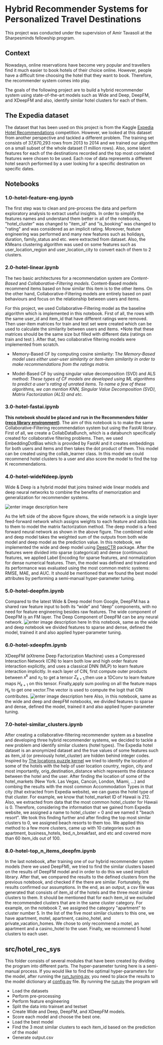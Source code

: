 # Hybrid Recommender Systems for Personalized Travel Destinations

This project was conducted under the supervision of Amir Tavasoli at the Sharpesminds fellowship program. 
## Context
Nowadays, online reservations have become very popular and travellers find it much easier to book hotels of their choice online. However, people have a difficult time choosing the hotel that they want to book. Therefore, the recommender system comes into play.

The goals of the following project are to build a hybrid recommender system using state-of-the-art models such as Wide and Deep, DeepFM, and XDeepFM and also, identify similar hotel clusters for each of them.  

##  The Expedia dataset

The dataset that has been used on this project is from the Kaggle [Expedia Hotel Recommendations](https://www.kaggle.com/c/expedia-hotel-recommendations/data) competition. However, we looked at this dataset from another perspective and tackled a different problem.
The training set consists of 37,670,293 rows from 2013 to 2014 and we trained our algorithm on a small subset of the whole dataset (1 million rows). Also, some latent features for each of the destinations recorded and the top most correlated features were chosen to be used. 
Each row of data represents a different hotel search performed by a user looking for a specific destination on specific dates. 

## Notebooks

###  **1.0-hotel-feature-eng.ipynb**
The first step was to clean and pre-process the data and perform exploratory analysis to extract useful insights.
In order to simplify the features names and understand them better in all of the notebooks, "hotel_cluster" was changed to "item_id" and  "is_booking" was changed to "rating" and was considered as an implicit rating.
Moreover, feature engineering was performed and many new features such as holidays, duration, family_status and etc. were extracted from dataset. Also, the KMeans clustering algorithm was used on some features such as user_location_region and user_location_city to convert each of them to 2 clusters. 

### **2.0-hotel-linear.ipynb**

The two basic architectures for a recommendation system are _Content-Based_ and _Collaborative-Filtering models_. Content-Based models recommend items based on how similar this item is to the other items. 
On the other hand, Collaborative-Filtering models are entirely based on past behaviours and focus on the relationship between users and items.

For this project, we used Collaborative-Filtering model as the baseline algorithm which is implemented in this notebook.
First of all, the rows with the same user_id and item_id that have different ratings were removed. Then user-item matrices for train and test set were created which can be used to calculate the similarity between users and items. *Note that these matrices should be the same size but filled with different data (ratings on train and test ).
 After that, two collaborative filtering models were implemented from scratch.
- Memory-Based CF by computing cosine similarity:
T*he Memory-Based model uses either user-user similarity or item-item similarity in order to make recommendations from the ratings matrix.*

- Model-Based CF by using singular value decomposition (SVD) and ALS method:
*These types of CF models are developed using ML algorithms to predict a user's rating of unrated items. To name a few of these algorithms, we can mention KNN, Singular Value Decomposition (SVD), Matrix Factorization (ALS) and etc.*

### **3.0-hotel-fastai.ipynb**
**This notebook should be placed and run in the Recommenders folder ([reco library environment](https://github.com/microsoft/recommenders))**.
The aim of this notebook is to make the same Collaborative-Filtering recommendation system but using the FastAI library. 
First of all, we create a CollabDataBunch, which is a databunch specifically created for collaborative filtering problems. 
Then, we used EmbeddingDotBias which is provided by FastAI and it creates embeddings for both users and items and then takes the dot product of them. This model can be created using the collab_learner class.
In this model we could recommend hotel clusters to a user and also score the model to find the top K recommendations.

### **4.0-hotel-wideNdeep.ipynb**
Wide & Deep is a hybrid model that joins trained wide linear models and deep neural networks to combine the benefits of memorization and generalization for recommender systems.

![enter image description here](https://1.bp.blogspot.com/-Dw1mB9am1l8/V3MgtOzp3uI/AAAAAAAABGs/mP-3nZQCjWwdk6qCa5WraSpK8A7rSPj3ACLcB/s1600/image04.png)

As the left side of the above figure shows, the wide network is a single layer feed-forward network which assigns weights to each feature and adds bias to them to model the matrix factorization method. The deep model is a feed forward neural network as shown in the above figure. The combined wide and deep model takes the weighted sum of the outputs from both wide model and deep model as the prediction value.
In this notebook, we implemented the wide and deep model using [DeepCTR](https://pypi.org/project/deepctr/) package. After the features were divided into sparse (categorical) and dense (continuous) features, we applied Label Encoding for sparse features, and normalization for dense numerical features. Then, the model was defined and trained and its performance was evaluated using the most common metric systems: RMSE, MAE, and AUC.
It should be mentioned that we found the best model attributes by performing a semi-manual hyper-parameter tuning.
### **5.0-hotel-deepfm.ipynb**
Compared to the latest Wide & Deep model from Google, DeepFM has a shared raw feature input to both its “wide” and “deep” components, with no need for feature engineering besides raw features. The wide component of DeepFM is an FM layer. The Deep Component of DeepFM can be any neural network.
![enter image description here](https://deepctr-doc.readthedocs.io/en/latest/_images/DeepFM.png)
In this notebook, same as the wide and deep notebook we divided features to sparse and dense, defined the model, trained it and also applied hyper-parameter tuning. 
### **6.0-hotel-xdeepfm.ipynb**
XDeepFM (eXtreme Deep Factorization Machine) uses a Compressed Interaction Network (CIN) to learn both low and high order feature interaction explicitly, and uses a classical DNN (MLP) to learn feature interaction implicitly. In each layer of CIN, first compute outer products between $x^k$ and $x_0$ to get a tensor $Z_{k+1}$,then use a 1DConv to learn feature maps $H_{k+1}$ on this tensor. Finally,apply sum pooling on all the feature maps $H_k$ to get one vector.The vector is used to compute the logit that CIN contributes.
![enter image description here](https://deepctr-doc.readthedocs.io/en/latest/_images/xDeepFM.png)
Also, in this notebook, same as the wide and deep and deepFM notebooks, we divided features to sparse and dense, defined the model, trained it and also applied hyper-parameter tuning. 

### **7.0-hotel-similar_clusters.ipynb**

After creating a collaborative-filtering recommender system as a baseline and developing three hybrid recommender systems, we decided to tackle a new problem and identify similar clusters (hotel types). 
The Expedia hotel dataset is an anonymized dataset and 
the true values of some features such as item_id (or previously hotel_cluster) are hidden behind integer codes. Inspired by [The locations puzzle kernel](https://www.kaggle.com/dvasyukova/the-locations-puzzle) we tried to identify the location of some of the hotels with the help of user location country, region, city and most importantly, orig_destination_distance which represents the distance between the hotel and the user. 
After finding the location of some of the hotel_markets (New York. Las Vegas, Cancún, London, Miami, ...) and combing the results with the most common Accommodation Types in that city (that extracted from Expedia website), we can guess the hotel type of that cluster. For example, we know that hotel_market ID of Hawaii is 212. Also, we extracted from data that the most common hotel_cluster for Hawaii is 0. Therefore, considering the information that we gained from Expedia website, we assigned a name to hotel_cluster = 0 and we named it  "beach resort". 
We took this finding further and after finding the top most similar clusters to 0, we assigned beach resorts to them too. 
We applied this method to a few more clusters, came up with 10 categories such as apartment, business_hotels, bed_n_breakfast, and etc and covered more than 60 item_ids out of 100. 

### **8.0-hotel-top_n_items_deepfm.ipynb**

In the last notebook, after training one of our hybrid recommender system models (here we used DeepFM), we tried to find the similar clusters based on the results of DeepFM model and in order to do this we used implicit library. After that, we compared the results to the defined  clusters from the previous notebook, and checked if the there are similar. Fortunately, the results confirmed our assumptions.
In the end, as an output, a csv file was generated that consists of item_id of the hotels and the three most similar clusters to them. It should be mentioned that for each item_id we excluded the recommended clusters that are in the same cluster category. For example, on the notebook 7, we assigned the category "apartment" to cluster number 5. In the list of the five most similar clusters to this one, we have  apartment, motel, apartment, casino_hotel, and private_vacation_homes. We chose to only recommend a motel, an apartment and a casino_hotel to the user. 
Finally, we recommend 5 hotel clusters to each user. 

## src/hotel_rec_sys

This folder consists of several modules that have been created by dividing the program into different parts.
The hyper-parameter tuning here is a semi-manual process. If you would like to find the optimal hyper-parameters for the model, after running the [run_tuning.py](https://github.com/yasamanensafi/recommender_system/blob/master/src/hotel_rec_sys/run_tuning.py "run_tuning.py"), you need to place the results to the model dictionary at [config.py](https://github.com/yasamanensafi/recommender_system/blob/master/src/hotel_rec_sys/config/config.py) file.
By running the  [run.py](https://github.com/yasamanensafi/recommender_system/blob/master/src/hotel_rec_sys/run.py) the program will 
- Load the datasets
- Perform pre-processing
- Perform feature engineering
- Split the data into trainset and testset
- Create Wide and Deep, DeepFM, and XDeepFM models.
- Score each model and choose the best one.
- Load the best model
- Find the 3 most similar clusters to each item_id based on the prediction of the model
- Generate output.csv